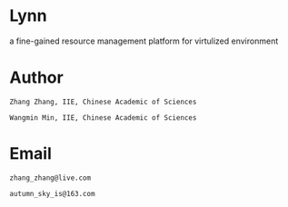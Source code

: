 Lynn
====
 a fine-gained resource management platform for virtulized environment


Author
====
    Zhang Zhang, IIE, Chinese Academic of Sciences

    Wangmin Min, IIE, Chinese Academic of Sciences


Email
====
    zhang_zhang@live.com

    autumn_sky_is@163.com

